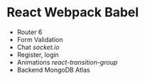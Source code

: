 # React Webpack Babel

- Router 6
- Form Validation
- Chat _socket.io_
- Register, login
- Animations _react-transition-group_
- Backend MongoDB Atlas
